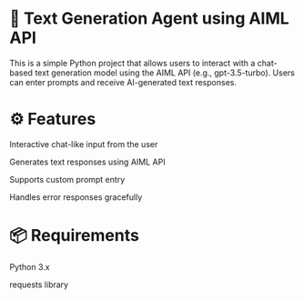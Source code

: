 # 💬 Text Generation Agent using AIML API
This is a simple Python project that allows users to interact with a chat-based text generation model using the AIML API (e.g., gpt-3.5-turbo). Users can enter prompts and receive AI-generated text responses.

# ⚙️ Features
Interactive chat-like input from the user

Generates text responses using AIML API

Supports custom prompt entry

Handles error responses gracefully

# 📦 Requirements
Python 3.x

requests library
